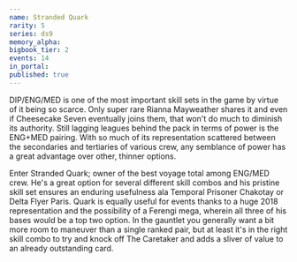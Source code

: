 ```yaml
---
name: Stranded Quark
rarity: 5
series: ds9
memory_alpha:
bigbook_tier: 2
events: 14
in_portal:
published: true
---
```


DIP/ENG/MED is one of the most important skill sets in the game by virtue of it being so scarce. Only super rare Rianna Mayweather shares it and even if Cheesecake Seven eventually joins them, that won't do much to diminish its authority. Still lagging leagues behind the pack in terms of power is the ENG+MED pairing. With so much of its representation scattered between the secondaries and tertiaries of various crew, any semblance of power has a great advantage over other, thinner options.

Enter Stranded Quark; owner of the best voyage total among ENG/MED crew. He's a great option for several different skill combos and his pristine skill set ensures an enduring usefulness ala Temporal Prisoner Chakotay or Delta Flyer Paris. Quark is equally useful for events thanks to a huge 2018 representation and the possibility of a Ferengi mega, wherein all three of his bases would be a top two option. In the gauntlet you generally want a bit more room to maneuver than a single ranked pair, but at least it's in the right skill combo to try and knock off The Caretaker and adds a sliver of value to an already outstanding card. 
